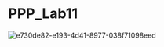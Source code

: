 # PPP_Lab11
![e730de82-e193-4d41-8977-038f71098eed](https://github.com/Yaroslavlazarenko/PPP_Lab11/assets/93127105/04fd2b8a-fc1e-4fbc-9b3f-6133f7d3e452)
